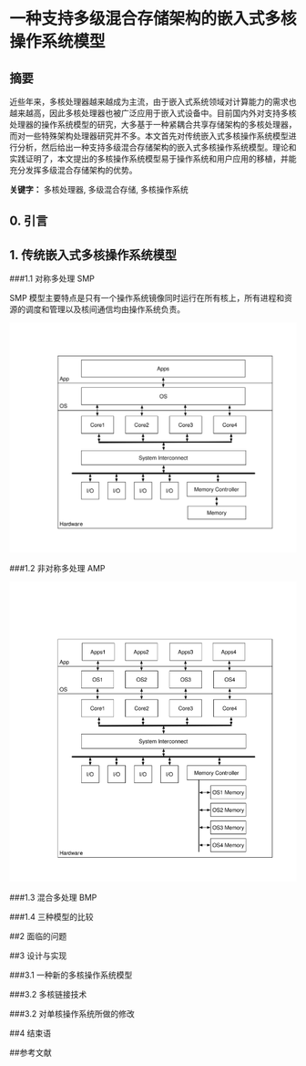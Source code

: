 # 一种支持多级混合存储架构的嵌入式多核操作系统模型

## 摘要

近些年来，多核处理器越来越成为主流，由于嵌入式系统领域对计算能力的需求也越来越高，因此多核处理器也被广泛应用于嵌入式设备中。目前国内外对支持多核处理器的操作系统模型的研究，大多基于一种紧耦合共享存储架构的多核处理器，而对一些特殊架构处理器研究并不多。本文首先对传统嵌入式多核操作系统模型进行分析，然后给出一种支持多级混合存储架构的嵌入式多核操作系统模型。理论和实践证明了，本文提出的多核操作系统模型易于操作系统和用户应用的移植，并能充分发挥多级混合存储架构的优势。

**关键字：** 多核处理器, 多级混合存储, 多核操作系统

## 0. 引言



## 1. 传统嵌入式多核操作系统模型



###1.1 对称多处理 SMP

SMP 模型主要特点是只有一个操作系统镜像同时运行在所有核上，所有进程和资源的调度和管理以及核间通信均由操作系统负责。

![](./images/smp_model.svg)

###1.2 非对称多处理 AMP

![](./images/amp_model.svg)

###1.3 混合多处理 BMP


###1.4 三种模型的比较



##2 面临的问题



##3 设计与实现

###3.1 一种新的多核操作系统模型

###3.2 多核链接技术

###3.2 对单核操作系统所做的修改

##4 结束语

##参考文献


